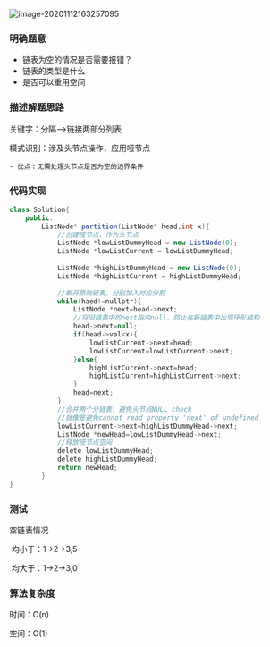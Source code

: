 ![image-20201112163257095](C:\Users\lenovo\AppData\Roaming\Typora\typora-user-images\image-20201112163257095.png)

### 明确题意

- 链表为空的情况是否需要报错？
- 链表的类型是什么
- 是否可以重用空间

### 描述解题思路

关键字：分隔-->链接两部分列表

模式识别：涉及头节点操作，应用哑节点

	- 优点：无需处理头节点是否为空的边界条件

### 代码实现

```java
class Solution{
    public:
    	ListNode* partition(ListNode* head,int x){
            //创建哑节点，作为头节点
            ListNode *lowListDummyHead = new ListNode(0);
            ListNode *lowListCurrent = lowListDummyHead;
            
            ListNode *highListDummyHead = new ListNode(0);
            ListNode *highListCurrent = highListDummyHead;
            
            //断开原始链表，分别加入对应分割
            while(haed!=nullptr){
                ListNode *next=head->next;
                //将旧链表中的next指向null，防止在新链表中出现环形结构
                head->next=null;
                if(head->val<x){
                    lowListCurrent->next=head;
                    lowListCurrent=lowListCurrent->next;
                }else{
                    highListCurrent->next=head;
                    highListCurrent=highListCurrent->next;
                }
                head=next;
            }
            //合并两个分链表，避免头节点NULL check
            //就像是避免cannot read property 'next' of undefined
            lowListCurrent->next=highListDummyHead->next;
            ListNode *newHead=lowListDummyHead->next;
            //释放哑节点空间
            delete lowListDummyHead;
            delete highListDummyHead;
            return newHead;
        }
}
```



### 测试

空链表情况

​	均小于：1->2->3,5

​	均大于：1->2->3,0

### 算法复杂度

时间：O(n)

空间：O(1)

